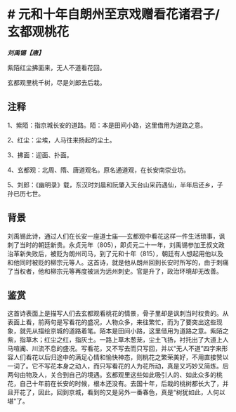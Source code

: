 # # 元和十年自朗州至京戏赠看花诸君子/玄都观桃花

***刘禹锡【唐】***

紫陌红尘拂面来，无人不道看花回。

玄都观里桃千树，尽是刘郎去后栽。

## 注释

1、紫陌：指京城长安的道路。陌：本是田间小路，这里借用为道路之意。

2、红尘：尘埃，人马往来扬起的尘土。

3、拂面：迎面、扑面。

4、玄都观：北周、隋、唐道观名。原名通道观，在长安南崇业坊。

5、刘郎：《幽明录》载，东汉时刘晨和阮肇入天台山采药遇仙，半年后还乡，子孙已历七世。

## 背景

刘禹锡此诗，通过人们在长安一座道士庙──玄都观中看花这样一件生活琐事，讽刺了当时的朝廷新贵。永贞元年（805），即贞元二十一年，刘禹锡参加王叔文政治革新失败后，被贬为朗州司马，到了元和十年（815），朝廷有人想起用他以及和他同时被贬的柳宗元等人。这首诗，就是他从朗州回到长安时所写的，由于刺痛了当权者，他和柳宗元等再度被派为远州刺史。官是升了，政治环境却无改善。

## 鉴赏

这首诗表面上是描写人们去玄都观看桃花的情景，骨子里却是讽刺当时权贵的。从表面上看，前两句是写看花的盛况，人物众多，来往繁忙，而为了要突出这些现象，就先从描绘京城的道路着笔。陌本是田间小路，这里借用为道路之意。紫陌之紫，指草木；红尘之红，指灰土。一路上草木葱茏，尘土飞扬，衬托出了大道上人马喧阗、川流不息的盛况。写看花，又不写去而只写回，并以“无人不道”四字来形容人们看花以后归途中的满足心情和愉快神态，则桃花之繁荣美好，不用直接赞以一词了。它不写花本身之动人，而只写看花的人为花所动，真是又巧妙又简炼。后两句由物及人，关合到自己的境遇。玄都观里这些如此吸引人的、如此众多的桃花，自己十年前在长安的时候，根本还没有。去国十年，后栽的桃树都长大了，并且开花了，因此，回到京城，看到的又是另外一番春色，真是“树犹如此，人何以堪”了。
